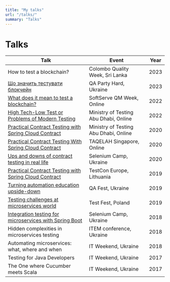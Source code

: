```yaml
---
title: "My talks"
url: "/talks/"
summary: "Talks"
---
```


# Talks

| Talk | Event | Year |
| -----| ----- | ---- |
| How to test a blockchain? | Colombo Quality Week, Sri Lanka | 2023 |
| [Що значить тестувати блокчейн](https://youtu.be/lGjqihPPvRE?si=1vClwn8qRemRkvTS) | QA Party Hard, Ukraine | 2023 |
| [What does it mean to test a blockchain?](https://youtu.be/LLF45RHA3AM) | SoftServe QM Week, Online | 2022 | 
| [High Tech-Low Test or Problems of Modern Testing](https://youtu.be/jigPyy6wSfk) | Ministry of Testing Abu Dhabi, Online | 2022 |
| [Practical Contract Testing with Spring Cloud Contract](https://youtu.be/GqN8OoODMOI) | Ministry of Testing Abu Dhabi, Online | 2020 |
| [Practical Contract Testing With Spring Cloud Contract](https://youtu.be/23r9_w3lJfY) | TAQELAH Singapore, Online | 2020 |
| [Ups and downs of contract testing in real life](https://youtu.be/kAZYAs8Mta4) | Selenium Camp, Ukraine | 2020 |
| [Practical Contract Testing with Spring Cloud Contract](https://youtu.be/_AYfxXJ7o20) | TestCon Europe, Lithuania | 2019 |
| [Turning automation education upside-down](https://youtu.be/_AYfxXJ7o20) | QA Fest, Ukraine | 2019 |
| [Testing challenges at microservices world](https://youtu.be/WDHmmdxYIDs) | Test Fest, Poland | 2019 |
| [Integration testing for microservices with Spring Boot](https://youtu.be/PYb_cqU6TD8) | Selenium Camp, Ukraine | 2018 |
| Hidden complexities in microservices testing | ITEM conference, Ukraine | 2018 |
| Automating microservices: what, where and when | IT Weekend, Ukraine | 2018 |
| Testing for Java Developers | IT Weekend, Ukraine | 2017 |
| The One where Cucumber meets Scala | IT Weekend, Ukraine | 2017 |